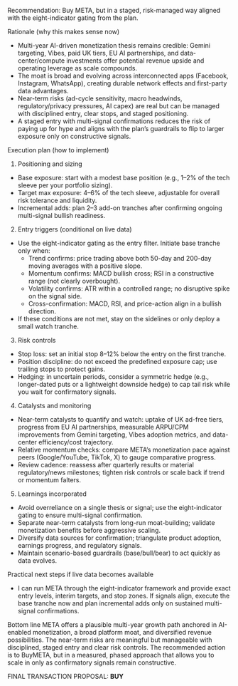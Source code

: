 Recommendation: Buy META, but in a staged, risk-managed way aligned with the eight-indicator gating from the plan.

Rationale (why this makes sense now)
- Multi-year AI-driven monetization thesis remains credible: Gemini targeting, Vibes, paid UK tiers, EU AI partnerships, and data-center/compute investments offer potential revenue upside and operating leverage as scale compounds.
- The moat is broad and evolving across interconnected apps (Facebook, Instagram, WhatsApp), creating durable network effects and first-party data advantages.
- Near-term risks (ad-cycle sensitivity, macro headwinds, regulatory/privacy pressures, AI capex) are real but can be managed with disciplined entry, clear stops, and staged positioning.
- A staged entry with multi-signal confirmations reduces the risk of paying up for hype and aligns with the plan’s guardrails to flip to larger exposure only on constructive signals.

Execution plan (how to implement)
1) Positioning and sizing
- Base exposure: start with a modest base position (e.g., 1–2% of the tech sleeve per your portfolio sizing).
- Target max exposure: 4–6% of the tech sleeve, adjustable for overall risk tolerance and liquidity.
- Incremental adds: plan 2–3 add-on tranches after confirming ongoing multi-signal bullish readiness.

2) Entry triggers (conditional on live data)
- Use the eight-indicator gating as the entry filter. Initiate base tranche only when:
  - Trend confirms: price trading above both 50-day and 200-day moving averages with a positive slope.
  - Momentum confirms: MACD bullish cross; RSI in a constructive range (not clearly overbought).
  - Volatility confirms: ATR within a controlled range; no disruptive spike on the signal side.
  - Cross-confirmation: MACD, RSI, and price-action align in a bullish direction.
- If these conditions are not met, stay on the sidelines or only deploy a small watch tranche.

3) Risk controls
- Stop loss: set an initial stop 8–12% below the entry on the first tranche.
- Position discipline: do not exceed the predefined exposure cap; use trailing stops to protect gains.
- Hedging: in uncertain periods, consider a symmetric hedge (e.g., longer-dated puts or a lightweight downside hedge) to cap tail risk while you wait for confirmatory signals.

4) Catalysts and monitoring
- Near-term catalysts to quantify and watch: uptake of UK ad-free tiers, progress from EU AI partnerships, measurable ARPU/CPM improvements from Gemini targeting, Vibes adoption metrics, and data-center efficiency/cost trajectory.
- Relative momentum checks: compare META’s monetization pace against peers (Google/YouTube, TikTok, X) to gauge comparative progress.
- Review cadence: reassess after quarterly results or material regulatory/news milestones; tighten risk controls or scale back if trend or momentum falters.

5) Learnings incorporated
- Avoid overreliance on a single thesis or signal; use the eight-indicator gating to ensure multi-signal confirmation.
- Separate near-term catalysts from long-run moat-building; validate monetization benefits before aggressive scaling.
- Diversify data sources for confirmation; triangulate product adoption, earnings progress, and regulatory signals.
- Maintain scenario-based guardrails (base/bull/bear) to act quickly as data evolves.

Practical next steps if live data becomes available
- I can run META through the eight-indicator framework and provide exact entry levels, interim targets, and stop zones. If signals align, execute the base tranche now and plan incremental adds only on sustained multi-signal confirmations.

Bottom line
META offers a plausible multi-year growth path anchored in AI-enabled monetization, a broad platform moat, and diversified revenue possibilities. The near-term risks are meaningful but manageable with disciplined, staged entry and clear risk controls. The recommended action is to BuyMETA, but in a measured, phased approach that allows you to scale in only as confirmatory signals remain constructive.

FINAL TRANSACTION PROPOSAL: **BUY**